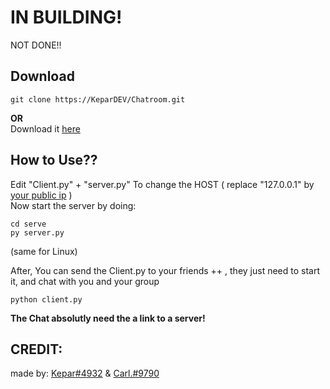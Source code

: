 # IN BUILDING!
NOT DONE!!

## Download
```
git clone https://KeparDEV/Chatroom.git 
```
**OR** <br>
Download it [here](https://github.com/KeparDEV/Chatroom/archive/refs/heads/main.zip)

## How to Use??
Edit "Client.py" + "server.py"
To change the HOST ( replace "127.0.0.1" by [your public ip](http://ip4.me) )
<br>
Now start the server by doing:
```
cd serve
py server.py
```
(same for Linux)


After, You can send the Client.py to your friends ++ , 
they just need to start it, and chat with you and your group
``` 
python client.py
```

**The Chat absolutly need the a link to a server!**

## CREDIT:
made by: [Kepar#4932](https://github.com/KeparDEV/)
& [Carl.#9790](https://github.com/carlFandino)
